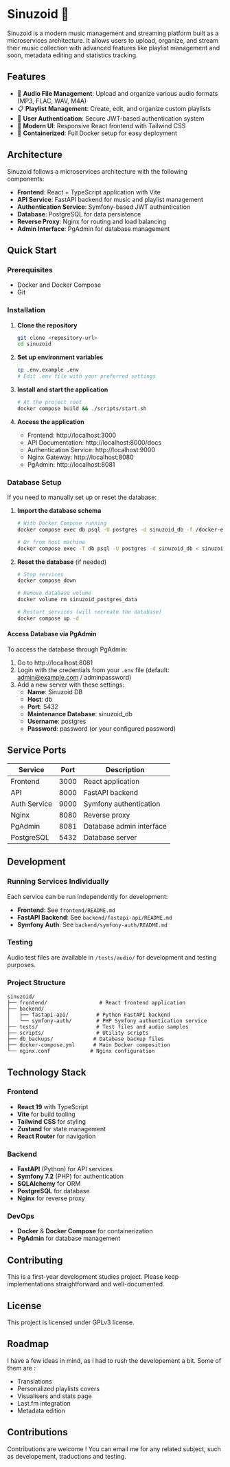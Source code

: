 # Sinuzoid 🎵

Sinuzoid is a modern music management and streaming platform built as a microservices architecture. It allows users to upload, organize, and stream their music collection with advanced features like playlist management and soon, metadata editing and statistics tracking.

## Features

- 🎵 **Audio File Management**: Upload and organize various audio formats (MP3, FLAC, WAV, M4A)
- 📋 **Playlist Management**: Create, edit, and organize custom playlists
- 🔐 **User Authentication**: Secure JWT-based authentication system
- 🎨 **Modern UI**: Responsive React frontend with Tailwind CSS
- 🐳 **Containerized**: Full Docker setup for easy deployment

## Architecture

Sinuzoid follows a microservices architecture with the following components:

- **Frontend**: React + TypeScript application with Vite
- **API Service**: FastAPI backend for music and playlist management
- **Authentication Service**: Symfony-based JWT authentication
- **Database**: PostgreSQL for data persistence
- **Reverse Proxy**: Nginx for routing and load balancing
- **Admin Interface**: PgAdmin for database management

## Quick Start

### Prerequisites

- Docker and Docker Compose
- Git

### Installation

1. **Clone the repository**
   ```bash
   git clone <repository-url>
   cd sinuzoid
   ```

2. **Set up environment variables**
   ```bash
   cp .env.example .env
   # Edit .env file with your preferred settings
   ```

3. **Install and start the application**
   ```bash
   # At the project root
   docker compose build && ./scripts/start.sh
   ```

4. **Access the application**
   - Frontend: http://localhost:3000
   - API Documentation: http://localhost:8000/docs
   - Authentication Service: http://localhost:9000
   - Nginx Gateway: http://localhost:8080
   - PgAdmin: http://localhost:8081

### Database Setup

If you need to manually set up or reset the database:

1. **Import the database schema**
   ```bash
   # With Docker Compose running
   docker compose exec db psql -U postgres -d sinuzoid_db -f /docker-entrypoint-initdb.d/sinuzoid_database.sql
   
   # Or from host machine
   docker compose exec -T db psql -U postgres -d sinuzoid_db < sinuzoid_database.sql
   ```

2. **Reset the database** (if needed)
   ```bash
   # Stop services
   docker compose down
   
   # Remove database volume
   docker volume rm sinuzoid_postgres_data
   
   # Restart services (will recreate the database)
   docker compose up -d
   ```

#### Access Database via PgAdmin

To access the database through PgAdmin:

1. Go to http://localhost:8081
2. Login with the credentials from your `.env` file (default: admin@example.com / adminpassword)
3. Add a new server with these settings:
   - **Name**: Sinuzoid DB
   - **Host**: db
   - **Port**: 5432
   - **Maintenance Database**: sinuzoid_db
   - **Username**: postgres
   - **Password**: password (or your configured password)

## Service Ports

| Service | Port | Description |
|---------|------|-------------|
| Frontend | 3000 | React application |
| API | 8000 | FastAPI backend |
| Auth Service | 9000 | Symfony authentication |
| Nginx | 8080 | Reverse proxy |
| PgAdmin | 8081 | Database admin interface |
| PostgreSQL | 5432 | Database server |

## Development

### Running Services Individually

Each service can be run independently for development:

- **Frontend**: See `frontend/README.md`
- **FastAPI Backend**: See `backend/fastapi-api/README.md`
- **Symfony Auth**: See `backend/symfony-auth/README.md`

### Testing

Audio test files are available in `/tests/audio/` for development and testing purposes.

### Project Structure

```
sinuzoid/
├── frontend/                 # React frontend application
├── backend/
│   ├── fastapi-api/         # Python FastAPI backend
│   └── symfony-auth/        # PHP Symfony authentication service
├── tests/                   # Test files and audio samples
├── scripts/                 # Utility scripts
├── db_backups/             # Database backup files
├── docker-compose.yml      # Main Docker composition
└── nginx.conf             # Nginx configuration
```

## Technology Stack

### Frontend
- **React 19** with TypeScript
- **Vite** for build tooling
- **Tailwind CSS** for styling
- **Zustand** for state management
- **React Router** for navigation

### Backend
- **FastAPI** (Python) for API services
- **Symfony 7.2** (PHP) for authentication
- **SQLAlchemy** for ORM
- **PostgreSQL** for database
- **Nginx** for reverse proxy

### DevOps
- **Docker** & **Docker Compose** for containerization
- **PgAdmin** for database management

## Contributing

This is a first-year development studies project. Please keep implementations straightforward and well-documented.

## License

This project is licensed under GPLv3 license.

## Roadmap

I have a few ideas in mind, as i had to rush the developement a bit. Some of them are :
- Translations
- Personalized playlists covers
- Visualisers and stats page
- Last.fm integration
- Metadata edition

## Contributions

Contributions are welcome ! You can email me for any related subject, such as developement, traductions and testing.

